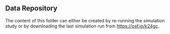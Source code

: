 ## Data Repository
The content of this folder can either be created by re-running the simulation study or by downloading the last simulation run from https://osf.io/k24gc.